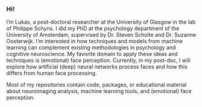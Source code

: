### Hi!

I’m Lukas, a post-doctoral researcher at the University of Glasgow in the lab of Philippe Schyns. I did my PhD at the psychology department of the University of Amsterdam, supervised by Dr. Steven Scholte and Dr. Suzanne Oosterwijk. I’m interested in how techniques and models from machine learning can complement existing methodologies in psychology and cognitive neuroscience. My favorite domain to apply these ideas and techniques is (emotional) face perception. Currently, in my post-doc, I will explore how artificial (deep) neural networks process faces and how this differs from human face processing.

Most of my repositories contain code, packages, or educational material about neuroimaging analysis, machine learning tools, and (emotional) face perception.
